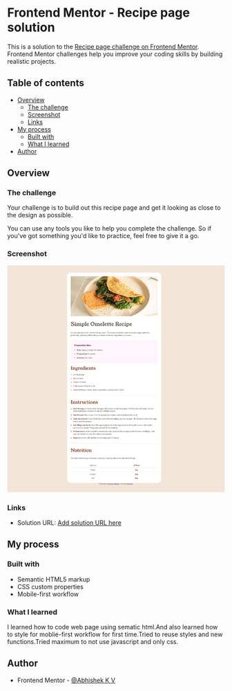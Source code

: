 # Frontend Mentor - Recipe page solution

This is a solution to the [Recipe page challenge on Frontend Mentor](https://www.frontendmentor.io/challenges/recipe-page-KiTsR8QQKm). Frontend Mentor challenges help you improve your coding skills by building realistic projects. 

## Table of contents

- [Overview](#overview)
  - [The challenge](#the-challenge)
  - [Screenshot](#screenshot)
  - [Links](#links)
- [My process](#my-process)
  - [Built with](#built-with)
  - [What I learned](#what-i-learned)
- [Author](#author)




## Overview

### The challenge

Your challenge is to build out this recipe page and get it looking as close to the design as possible.

You can use any tools you like to help you complete the challenge. So if you've got something you'd like to practice, feel free to give it a go.

### Screenshot

![Alt text](./assets/screenshot/omelette-recipe.png?raw=true "Optional Title")


### Links

- Solution URL: [Add solution URL here](https://github.com/Animati0n/frotend-omelette-recipe/index.html)

## My process

### Built with

- Semantic HTML5 markup
- CSS custom properties
- Mobile-first workflow


### What I learned

I learned how to code web page using sematic html.And also learned how to style for moblie-first workflow  for first time.Tried to reuse styles and new functions.Tried maximum to not use javascript and only css.   

## Author

- Frontend Mentor - [@Abhishek K V](https://www.frontendmentor.io/profile/Animati0n)
